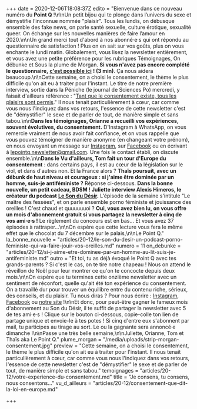 +++
date = 2020-12-06T18:08:37Z
edito = "Bienvenue dans ce nouveau numéro du **Point Q** !\n\nUn petit bijou qui te plonge dans l’univers du sexe et démystifie l’inconnue nommée \"plaisir\". Tous les lundis, on débusque ensemble des fake news, on parle santé sexuelle, culture érotique, sexualité queer. On échange sur les nouvelles manières de faire l’amour en 2020.\n\nUn grand merci tout d'abord à nos abonné·e·s qui ont répondu au questionnaire de satisfaction ! Plus on en sait sur vos goûts, plus on vous enchante le lundi matin. Globalement, vous lisez la newsletter entièrement, et vous avez une petite préférence pour les rubriques Témoignages, On débunke et Sous la plume de Morgan. **Si vous n'avez pas encore complété le questionnaire,** [**c'est possible ici**](https://forms.gle/436zsccLdWtYpgY69) **! (3 min)**. Ça nous aidera beaucoup.\n\nCette semaine, on a choisi le consentement, le thème le plus difficile qu'on ait eu à traiter pour l'instant. Le titre de notre première interview, sortie dans la Péniche (le journal de Sciences Po) mercredi, y faisait d'ailleurs référence : \"[Tant que le consentement existe, tous les plaisirs sont permis](http://www.lapeniche.net/interview-le-point-q-tant-que-le-consentement-existe-tous-les-plaisirs-sont-permis/).\" Il nous tenait particulièrement à cœur, car comme vous nous l'indiquez dans vos retours, l'essence de cette newsletter c'est de \"démystifier\" le sexe et de parler de tout, de manière simple et sans tabou.\n\n**Dans les témoignages, Orianne a recueilli vos expériences, souvent évolutives, du consentement.** D'Instagram à WhatsApp, on vous remercie vraiment de nous avoir fait confiance, et on vous rappelle que vous pouvez témoigner de manière anonyme (en changeant votre prénom), en nous envoyant un message sur [Instagram](https://www.instagram.com), sur [Facebook](https://www.facebook.com/lepointq.news) ou en écrivant à [lepointq.newsletter@gmail.com](mailto:lepointq.newsletter@gmail.com). Une fois le contact établi, on discute ensemble.\n\n**Dans le Vu d'ailleurs, Tom fait un tour d'Europe du consentement** : dans certains pays, il est au cœur de la législation sur le viol, et dans d'autres non. Et la France alors ? **Thaïs poursuit, avec un débunk de haut niveau et courageux : si j'aime être dominée par un homme, suis-je antiféministe ?** Réponse ci-dessous. **Dans la bonne nouvelle, un petit cadeau, BDSM ! Juliette interview Alexis Himeros, le créateur du podcast** [**Le Son du Désir**](https://www.lesondudesir.fr/lsdd_instagram)**.** L'épisode de la semaine s'intitule \"Le maître des fessées\", et on parle ensemble porno féministe et jouissance des oreilles ! C'est chaud et quuuuuuoi ? **Oui, vous avez bien lu, on vous offre un mois d'abonnement gratuit si vous partagez la newsletter à cinq de vos ami·e·s !** Le règlement du concours est en bas... Et vous avez 37 épisodes à rattraper...\n\nOn espère que cette lecture vous fera le même effet que le chocolat du 7 décembre sur le palais,\n\nLe Point Q."
la_bonne_nouvelle = "articles/20-12/le-son-du-desir-un-podcast-porno-feministe-qui-va-faire-jouir-vos-oreilles.md"
numero = 11
on_debunke = "articles/20-12/si-j-aime-etre-dominee-par-un-homme-au-lit-suis-je-antifeministe.md"
outro = "Et toi, tu as déjà évoqué le Point Q avec tes grands-parents ? Si c'est le cas, on te tire notre chapeau ! Nous on attend le réveillon de Noël pour leur montrer ce qu'on te concocte depuis deux mois.\n\nOn espère que tu termines cette onzième newsletter avec un sentiment de réconfort, quelle qu'ait été ton expérience du consentement. On a travaillé dur pour trouver un équilibre entre du contenu riche, sérieux, des conseils, et du plaisir. Tu nous diras ? Pour nous écrire : [Instagram](https://www.instagram.com/lepoint.q/), [Facebook]( \"https://www.facebook.com/lepointq.news\") ou [notre site](https://lepointq.com) !\n\nEt donc, pour peut-être gagner le fameux mois d'abonnement au Son du Désir, il te suffit de partager la newsletter avec 5 de tes ami·e·s ! Clique sur le bouton ci-dessous, copie-colle ton lien de partage unique et envoie-le à tes potes ! Si cinq d'entre eux s'abonnent par mail, tu participes au tirage au sort. Le ou la gagnante sera annoncé·e dimanche !\n\nPasse une très belle semaine,\n\nJuliette, Orianne, Tom et Thaïs aka Le Point Q."
plume_morgan = "/media/uploads/strip-morgan-consentement.jpg"
preview = "Cette semaine, on a choisi le consentement, le thème le plus difficile qu'on ait eu à traiter pour l'instant. Il nous tenait particulièrement à cœur, car comme vous nous l'indiquez dans vos retours, l'essence de cette newsletter c'est de \"démystifier\" le sexe et de parler de tout, de manière simple et sans tabou."
temoignages = "articles/20-12/votre-experience-du-consentement.md"
title = "Je consens, tu consens, nous consentons..."
vu_d_ailleurs = "articles/20-12/consentement-que-dit-la-loi-en-europe.md"

+++
